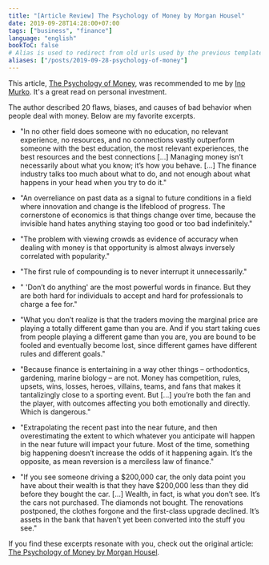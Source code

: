 ```yaml
---
title: "[Article Review] The Psychology of Money by Morgan Housel"
date: 2019-09-28T14:28:00+07:00
tags: ["business", "finance"]
language: "english"
bookToC: false
# Alias is used to redirect from old urls used by the previous template
aliases: ["/posts/2019-09-28-psychology-of-money"]
---
```


This article, [The Psychology of Money](https://www.collaborativefund.com/blog/the-psychology-of-money/), was recommended to me by [Ino Murko](https://github.com/InoMurko). It's a great read on personal investment.

The author described 20 flaws, biases, and causes of bad behavior when people deal with money. Below are my favorite excerpts.

- "In no other field does someone with no education, no relevant experience, no resources, and no connections vastly outperform someone with the best education, the most relevant experiences, the best resources and the best connections [...] Managing money isn’t necessarily about what you know; it’s how you behave. [...] The finance industry talks too much about what to do, and not enough about what happens in your head when you try to do it."

- "An overreliance on past data as a signal to future conditions in a field where innovation and change is the lifeblood of progress. The cornerstone of economics is that things change over time, because the invisible hand hates anything staying too good or too bad indefinitely."

- "The problem with viewing crowds as evidence of accuracy when dealing with money is that opportunity is almost always inversely correlated with popularity."

- "The first rule of compounding is to never interrupt it unnecessarily."

- " 'Don’t do anything' are the most powerful words in finance. But they are both hard for individuals to accept and hard for professionals to charge a fee for."

- "What you don’t realize is that the traders moving the marginal price are playing a totally different game than you are. And if you start taking cues from people playing a different game than you are, you are bound to be fooled and eventually become lost, since different games have different rules and different goals."

- "Because finance is entertaining in a way other things – orthodontics, gardening, marine biology – are not. Money has competition, rules, upsets, wins, losses, heroes, villains, teams, and fans that makes it tantalizingly close to a sporting event. But [...] you’re both the fan and the player, with outcomes affecting you both emotionally and directly. Which is dangerous."

- "Extrapolating the recent past into the near future, and then overestimating the extent to which whatever you anticipate will happen in the near future will impact your future. Most of the time, something big happening doesn’t increase the odds of it happening again. It’s the opposite, as mean reversion is a merciless law of finance."

- "If you see someone driving a $200,000 car, the only data point you have about their wealth is that they have $200,000 less than they did before they bought the car. [...] Wealth, in fact, is what you don’t see. It’s the cars not purchased. The diamonds not bought. The renovations postponed, the clothes forgone and the first-class upgrade declined. It’s assets in the bank that haven’t yet been converted into the stuff you see."

If you find these excerpts resonate with you, check out the original article: [The Psychology of Money by Morgan Housel](https://www.collaborativefund.com/blog/the-psychology-of-money).

